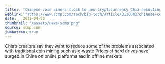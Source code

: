 ```yaml
---
title:  "Chinese coin miners flock to new cryptocurrency Chia resulting in hard drive shortages and price surges"
weblink: "https://www.scmp.com/tech/big-tech/article/3130683/chinese-coin-miners-flock-new-cryptocurrency-chia-resulting-hard"
date:   2021-04-23
thumbnail: "/assets/news-scmp.png"
source: scmp.com
jumbotron: true
---
```

Chia’s creators say they want to reduce some of the problems associated with traditional coin mining such as e-waste
Prices of hard drives have surged in China on online platforms and in offline markets
